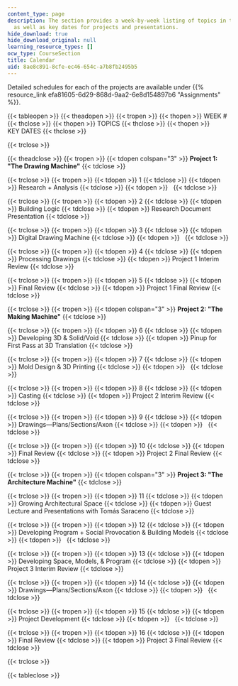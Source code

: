 ```yaml
---
content_type: page
description: The section provides a week-by-week listing of topics in the studio,
  as well as key dates for projects and presentations.
hide_download: true
hide_download_original: null
learning_resource_types: []
ocw_type: CourseSection
title: Calendar
uid: 8ae8c891-8cfe-ec46-654c-a7b8fb2495b5
---
```


Detailed schedules for each of the projects are available under {{% resource_link efa81605-6d29-868d-9aa2-6e8d154897b6 "Assignments" %}}.

{{< tableopen >}}
{{< theadopen >}}
{{< tropen >}}
{{< thopen >}}
WEEK #
{{< thclose >}}
{{< thopen >}}
TOPICS
{{< thclose >}}
{{< thopen >}}
KEY DATES
{{< thclose >}}

{{< trclose >}}

{{< theadclose >}}
{{< tropen >}}
{{< tdopen colspan="3" >}}
**Project 1: "The Drawing Machine"**
{{< tdclose >}}

{{< trclose >}}
{{< tropen >}}
{{< tdopen >}}
1
{{< tdclose >}}
{{< tdopen >}}
Research + Analysis
{{< tdclose >}}
{{< tdopen >}}
 
{{< tdclose >}}

{{< trclose >}}
{{< tropen >}}
{{< tdopen >}}
2
{{< tdclose >}}
{{< tdopen >}}
Building Logic
{{< tdclose >}}
{{< tdopen >}}
Research Document Presentation
{{< tdclose >}}

{{< trclose >}}
{{< tropen >}}
{{< tdopen >}}
3
{{< tdclose >}}
{{< tdopen >}}
Digital Drawing Machine
{{< tdclose >}}
{{< tdopen >}}
 
{{< tdclose >}}

{{< trclose >}}
{{< tropen >}}
{{< tdopen >}}
4
{{< tdclose >}}
{{< tdopen >}}
Processing Drawings
{{< tdclose >}}
{{< tdopen >}}
Project 1 Interim Review
{{< tdclose >}}

{{< trclose >}}
{{< tropen >}}
{{< tdopen >}}
5
{{< tdclose >}}
{{< tdopen >}}
Final Review
{{< tdclose >}}
{{< tdopen >}}
Project 1 Final Review
{{< tdclose >}}

{{< trclose >}}
{{< tropen >}}
{{< tdopen colspan="3" >}}
**Project 2: "The Making Machine"**
{{< tdclose >}}

{{< trclose >}}
{{< tropen >}}
{{< tdopen >}}
6
{{< tdclose >}}
{{< tdopen >}}
Developing 3D & Solid/Void
{{< tdclose >}}
{{< tdopen >}}
Pinup for First Pass at 3D Translation
{{< tdclose >}}

{{< trclose >}}
{{< tropen >}}
{{< tdopen >}}
7
{{< tdclose >}}
{{< tdopen >}}
Mold Design & 3D Printing
{{< tdclose >}}
{{< tdopen >}}
 
{{< tdclose >}}

{{< trclose >}}
{{< tropen >}}
{{< tdopen >}}
8
{{< tdclose >}}
{{< tdopen >}}
Casting
{{< tdclose >}}
{{< tdopen >}}
Project 2 Interim Review
{{< tdclose >}}

{{< trclose >}}
{{< tropen >}}
{{< tdopen >}}
9
{{< tdclose >}}
{{< tdopen >}}
Drawings—Plans/Sections/Axon
{{< tdclose >}}
{{< tdopen >}}
 
{{< tdclose >}}

{{< trclose >}}
{{< tropen >}}
{{< tdopen >}}
10
{{< tdclose >}}
{{< tdopen >}}
Final Review
{{< tdclose >}}
{{< tdopen >}}
Project 2 Final Review
{{< tdclose >}}

{{< trclose >}}
{{< tropen >}}
{{< tdopen colspan="3" >}}
**Project 3: "The Architecture Machine"**
{{< tdclose >}}

{{< trclose >}}
{{< tropen >}}
{{< tdopen >}}
11
{{< tdclose >}}
{{< tdopen >}}
Growing Architectural Space
{{< tdclose >}}
{{< tdopen >}}
Guest Lecture and Presentations with Tomás Saraceno
{{< tdclose >}}

{{< trclose >}}
{{< tropen >}}
{{< tdopen >}}
12
{{< tdclose >}}
{{< tdopen >}}
Developing Program + Social Provocation & Building Models
{{< tdclose >}}
{{< tdopen >}}
 
{{< tdclose >}}

{{< trclose >}}
{{< tropen >}}
{{< tdopen >}}
13
{{< tdclose >}}
{{< tdopen >}}
Developing Space, Models, & Program
{{< tdclose >}}
{{< tdopen >}}
Project 3 Interim Review
{{< tdclose >}}

{{< trclose >}}
{{< tropen >}}
{{< tdopen >}}
14
{{< tdclose >}}
{{< tdopen >}}
Drawings—Plans/Sections/Axon
{{< tdclose >}}
{{< tdopen >}}
 
{{< tdclose >}}

{{< trclose >}}
{{< tropen >}}
{{< tdopen >}}
15
{{< tdclose >}}
{{< tdopen >}}
Project Development
{{< tdclose >}}
{{< tdopen >}}
 
{{< tdclose >}}

{{< trclose >}}
{{< tropen >}}
{{< tdopen >}}
16
{{< tdclose >}}
{{< tdopen >}}
Final Review
{{< tdclose >}}
{{< tdopen >}}
Project 3 Final Review
{{< tdclose >}}

{{< trclose >}}

{{< tableclose >}}